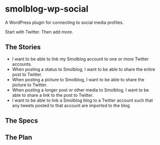 # smolblog-wp-social
A WordPress plugin for connecting to social media profiles.

Start with Twitter. Then add more.

## The Stories

- I want to be able to link my Smolblog account to one or more Twitter accounts.
- When posting a status to Smolblog, I want to be able to share the entire post to Twitter.
- When posting a picture to Smolblog, I want to be able to share the picture to Twitter.
- When posting a longer post or other media to Smolblog, I want to be able to share a link to the post to Twitter.
- I want to be able to link a Smolblog blog to a Twitter account such that any tweets posted to that account are imported to the blog

## The Specs

## The Plan
